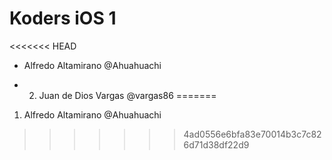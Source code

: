 # Koders iOS 1

<<<<<<< HEAD
- Alfredo Altamirano @Ahuahuachi

- 2. Juan de Dios Vargas @vargas86 
=======
1. Alfredo Altamirano @Ahuahuachi
>>>>>>> 4ad0556e6bfa83e70014b3c7c826d71d38df22d9
